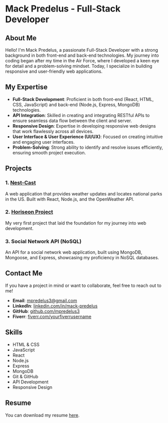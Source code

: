 # Mack Predelus - Full-Stack Developer

## About Me

Hello! I'm Mack Predelus, a passionate Full-Stack Developer with a strong background in both front-end and back-end technologies. My journey into coding began after my time in the Air Force, where I developed a keen eye for detail and a problem-solving mindset. Today, I specialize in building responsive and user-friendly web applications.

## My Expertise

- **Full-Stack Development**: Proficient in both front-end (React, HTML, CSS, JavaScript) and back-end (Node.js, Express, MongoDB) technologies.
- **API Integration**: Skilled in creating and integrating RESTful APIs to ensure seamless data flow between the client and server.
- **Responsive Design**: Expertise in developing responsive web designs that work flawlessly across all devices.
- **User Interface & User Experience (UI/UX)**: Focused on creating intuitive and engaging user interfaces.
- **Problem-Solving**: Strong ability to identify and resolve issues efficiently, ensuring smooth project execution.

## Projects

### 1. [Nest-Cast](https://mpredelus3.github.io/nest-cast/home.html)
A web application that provides weather updates and locates national parks in the US. Built with React, Node.js, and the OpenWeather API.

### 2. [Horiseon Project](https://mpredelus3.github.io/horiseon01/)
My very first project that laid the foundation for my journey into web development.

### 3. Social Network API (NoSQL)
An API for a social network web application, built using MongoDB, Mongoose, and Express, showcasing my proficiency in NoSQL databases.

## Contact Me

If you have a project in mind or want to collaborate, feel free to reach out to me!

- **Email**: [mpredelus3@gmail.com](mailto:mpredelus3@gmail.com)
- **LinkedIn**: [linkedin.com/in/mack-predelus](www.linkedin.com/in/mack-predelus-1aaa83156)
- **GitHub**: [github.com/mpredelus3](https://github.com/mpredelus3)
- **Fiverr**: [fiverr.com/yourfiverrusername](https://www.fiverr.com/yourfiverrusername)

## Skills

- HTML & CSS
- JavaScript
- React
- Node.js
- Express
- MongoDB
- Git & GitHub
- API Development
- Responsive Design

## Resume

You can download my resume [here](./assets/Documents/resume.pdf).
